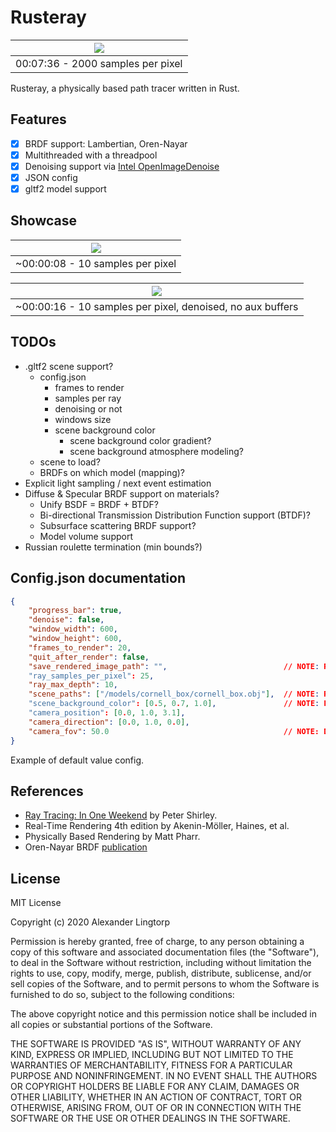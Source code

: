 # Rusteray
| ![](screenshots/cornell-oren-nayar-2000spp-456s.png) |
|:--:| 
| 00:07:36 - 2000 samples per pixel |

Rusteray, a physically based path tracer written in Rust.

## Features
- [X] BRDF support: Lambertian, Oren-Nayar 
- [X] Multithreaded with a threadpool
- [X] Denoising support via [Intel OpenImageDenoise](https://github.com/OpenImageDenoise/oidn)
- [X] JSON config 
- [X] gltf2 model support

## Showcase
| ![](screenshots/cornell-oren-nayar-10spp.png) |
|:--:| 
| ~00:00:08 - 10 samples per pixel |

| ![](screenshots/cornell-oren-nayar-10spp-denoised.png) |
|:--:| 
| ~00:00:16 - 10 samples per pixel, denoised, no aux buffers | 

## TODOs
- .gltf2 scene support?
    - config.json
        - frames to render
        - samples per ray
        - denoising or not
        - windows size
        - scene background color
          - scene background color gradient?
          - scene background atmosphere modeling?
    - scene to load?
    - BRDFs on which model (mapping)?
- Explicit light sampling / next event estimation 
- Diffuse & Specular BRDF support on materials?
    - Unify BSDF = BRDF + BTDF?
    - Bi-directional Transmission Distribution Function support (BTDF)?
    - Subsurface scattering BRDF support?
    - Model volume support
- Russian roulette termination (min bounds?)

## Config.json documentation
```json
{
    "progress_bar": true,
    "denoise": false,
    "window_width": 600,
    "window_height": 600,
    "frames_to_render": 20,
    "quit_after_render": false,
    "save_rendered_image_path": "",                          // NOTE: Relative to the executable
    "ray_samples_per_pixel": 25,
    "ray_max_depth": 10,
    "scene_paths": ["/models/cornell_box/cornell_box.obj"],  // NOTE: Relative to the executable
    "scene_background_color": [0.5, 0.7, 1.0],               // NOTE: RGB format [0, 1.0]
    "camera_position": [0.0, 1.0, 3.1],
    "camera_direction": [0.0, 1.0, 0.0],
    "camera_fov": 50.0                                       // NOTE: Degrees
}
```
Example of default value config.

## References
- [Ray Tracing: In One Weekend](https://in1weekend.blogspot.com/) by Peter Shirley.
- Real-Time Rendering 4th edition by Akenin-Möller, Haines, et al.
- Physically Based Rendering by Matt Pharr.
- Oren-Nayar BRDF [publication](http://www1.cs.columbia.edu/CAVE/publications/pdfs/Oren_SIGGRAPH94.pdf)

## License
MIT License

Copyright (c) 2020 Alexander Lingtorp

Permission is hereby granted, free of charge, to any person obtaining a copy
of this software and associated documentation files (the "Software"), to deal
in the Software without restriction, including without limitation the rights
to use, copy, modify, merge, publish, distribute, sublicense, and/or sell
copies of the Software, and to permit persons to whom the Software is
furnished to do so, subject to the following conditions:

The above copyright notice and this permission notice shall be included in all
copies or substantial portions of the Software.

THE SOFTWARE IS PROVIDED "AS IS", WITHOUT WARRANTY OF ANY KIND, EXPRESS OR
IMPLIED, INCLUDING BUT NOT LIMITED TO THE WARRANTIES OF MERCHANTABILITY,
FITNESS FOR A PARTICULAR PURPOSE AND NONINFRINGEMENT. IN NO EVENT SHALL THE
AUTHORS OR COPYRIGHT HOLDERS BE LIABLE FOR ANY CLAIM, DAMAGES OR OTHER
LIABILITY, WHETHER IN AN ACTION OF CONTRACT, TORT OR OTHERWISE, ARISING FROM,
OUT OF OR IN CONNECTION WITH THE SOFTWARE OR THE USE OR OTHER DEALINGS IN THE
SOFTWARE.
